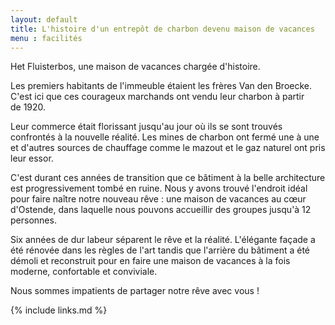 ```yaml
---
layout: default
title: L'histoire d'un entrepôt de charbon devenu maison de vacances
menu : facilités
---
```

Het Fluisterbos, une maison de vacances chargée d'histoire.

Les premiers habitants de l'immeuble étaient les frères Van den Broecke. C'est ici que ces courageux marchands ont vendu leur charbon à partir de 1920.

Leur commerce était florissant jusqu'au jour où ils se sont trouvés confrontés à la nouvelle réalité. Les mines de charbon ont fermé une à une et d'autres sources de chauffage comme le mazout et le gaz naturel ont pris leur essor.

C'est durant ces années de transition que ce bâtiment à la belle architecture est progressivement tombé en ruine. Nous y avons trouvé l'endroit idéal pour faire naître notre nouveau rêve : une maison de vacances au cœur d'Ostende, dans laquelle nous pouvons accueillir des groupes jusqu'à 12 personnes.

Six années de dur labeur séparent le rêve et la réalité. L'élégante façade a été rénovée dans les règles de l'art tandis que l'arrière du bâtiment a été démoli et reconstruit pour en faire une maison de vacances à la fois moderne, confortable et conviviale. 

Nous sommes impatients de partager notre rêve avec vous !

{% include links.md %}
